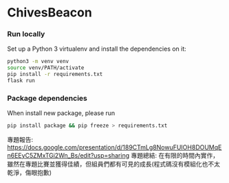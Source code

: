 # ChivesBeacon

### Run locally

Set up a Python 3 virtualenv and install the dependencies on it:

```bash
python3 -m venv venv
source venv/PATH/activate
pip install -r requirements.txt
flask run
```

### Package dependencies

When install new package, please run 

```bash
pip install package && pip freeze > requirements.txt
```

專題報告:
https://docs.google.com/presentation/d/189CTmLg8NowuFUIOH8DOUMqEn6EEyC5ZMxTGi2Wn_Bs/edit?usp=sharing
專題總結:
在有限的時間內實作，雖然在專題比賽並獲得佳績，但組員們都有可見的成長(程式碼沒有模組化也不太乾淨，傷眼抱歉)
